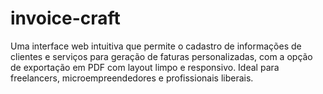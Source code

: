 # invoice-craft
Uma interface web intuitiva que permite o cadastro de informações de clientes e serviços para geração de faturas personalizadas, com a opção de exportação em PDF com layout limpo e responsivo. Ideal para freelancers, microempreendedores e profissionais liberais.
